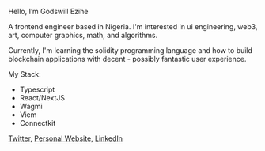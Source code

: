 Hello, I’m Godswill Ezihe

A frontend engineer based in Nigeria. I'm interested in ui engineering, web3, art, computer graphics, math, and algorithms.

Currently, I'm learning the solidity programming language and how to build blockchain applications with decent - possibly fantastic user experience.


My Stack:
- Typescript
- React/NextJS
- Wagmi
- Viem
- Connectkit


[Twitter](https://x.com/gzkdev), [Personal Website](https://blackbyte-web.vercel.app), [LinkedIn](https://linkedin.com/in/godswill-ezihe)
<!-- [Codepen](https://codepen.io/gzkdev) <br/> -->
